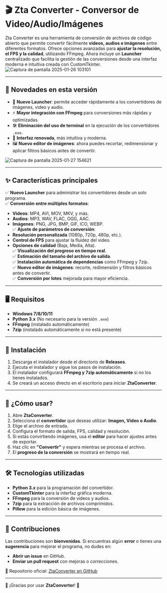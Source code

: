 # 🎬 Zta Converter - Conversor de Video/Audio/Imágenes  

Zta Converter es una herramienta de conversión de archivos de código abierto que permite convertir fácilmente **videos, audios e imágenes** entre diferentes formatos. Ofrece opciones avanzadas para **ajustar la resolución, el FPS y la calidad**, utilizando FFmpeg. Ahora incluye un **Launcher** centralizado que facilita la gestión de las conversiones desde una interfaz moderna e intuitiva creada con CustomTkinter.  
![Captura de pantalla 2025-01-26 103101](https://github.com/user-attachments/assets/171da886-8f64-42ac-b455-90d64af673b4)

---

## 🚀 Novedades en esta versión
- 📌 **Nuevo Launcher**: permite acceder rápidamente a los convertidores de imágenes, video y audio.  
- ⚡ **Mayor integración con FFmpeg** para conversiones más rápidas y optimizadas.  
- 🛠️ **Eliminación del uso de terminal** en la ejecución de los convertidores `.exe`.  
- 🎨 **Interfaz renovada**, más intuitiva y moderna.  
- 🖼️ **Nuevo editor de imágenes**: ahora puedes recortar, redimensionar y aplicar filtros básicos antes de convertir.

![Captura de pantalla 2025-01-27 154621](https://github.com/user-attachments/assets/61f7c515-5c66-4125-abc3-b2026393678b)


---

## ✨ Características principales
✅ **Nuevo Launcher** para administrar los convertidores desde un solo programa.  
✅ **Conversión entre múltiples formatos**:  
   - **Videos**: MP4, AVI, MOV, MKV, y más.  
   - **Audios**: MP3, WAV, FLAC, OGG, AAC.  
   - **Imágenes**: PNG, JPG, BMP, GIF, ICO, WEBP.  
✅ **Ajuste de parámetros de conversión**:  
   - **Resolución personalizada** (1080p, 720p, 480p, etc.).  
   - **Control de FPS** para ajustar la fluidez del video.  
   - **Opciones de calidad** (Baja, Media, Alta).  
✅ **Visualización del progreso en tiempo real**.  
✅ **Estimación del tamaño del archivo de salida**.  
✅ **Instalación automática de dependencias** como FFmpeg y 7zip.  
✅ **Nuevo editor de imágenes**: recorte, redimensión y filtros básicos antes de convertir.  
✅ **Conversión por lotes** mejorada para mayor eficiencia.  

---

## 🖥️ Requisitos
- **Windows 7/8/10/11**  
- **Python 3.x** (No necesario para la versión `.exe`)  
- **FFmpeg** (instalado automáticamente)  
- **7zip** (instalado automáticamente si no está presente)  

---

## 👅 Instalación
1. Descarga el instalador desde el directorio de **Releases**.  
2. Ejecuta el instalador y sigue los pasos de instalación.  
3. El instalador configurará **FFmpeg y 7zip automáticamente** si no los tienes instalados.  
4. Se creará un acceso directo en el escritorio para iniciar **ZtaConverter**.  

---

## 🎯 ¿Cómo usar?
1. Abre **ZtaConverter**.  
2. Selecciona el **convertidor** que deseas utilizar: **Imagen, Video o Audio**.  
3. Elige el archivo de entrada.  
4. Configura el formato de salida, FPS, calidad y resolución.  
5. Si estás convirtiendo imágenes, usa el **editor** para hacer ajustes antes de exportar.  
6. Haz clic en **"Convertir"** y espera mientras se procesa el archivo.  
7. El **progreso de la conversión** se mostrará en tiempo real.  

---

## 🛠️ Tecnologías utilizadas
- **Python 3.x** para la programación del convertidor.  
- **CustomTkinter** para la interfaz gráfica moderna.  
- **FFmpeg** para la conversión de videos y audios.  
- **7zip** para la extracción de archivos comprimidos.  
- **Pillow** para la edición básica de imágenes.  

---

## 🤝 Contribuciones
Las contribuciones son **bienvenidas**. Si encuentras algún **error** o tienes una **sugerencia** para mejorar el programa, no dudes en:  
- **Abrir un issue** en GitHub.  
- **Enviar un pull request** con mejoras o correcciones.  

📌 Repositorio oficial: [ZtaConverter en GitHub](https://github.com/ZtaDevs/ZtaConverter)  

---

🎉 ¡Gracias por usar **ZtaConverter**! 🚀

